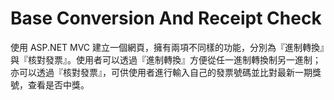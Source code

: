 # Base Conversion And Receipt Check 

使用 ASP.NET MVC 建立一個網頁，擁有兩項不同樣的功能，分別為『進制轉換』與『核對發票』。使用者可以透過『進制轉換』方便從任一進制轉換制另一進制；亦可以透過『核對發票』，可供使用者進行輸入自己的發票號碼並比對最新一期獎號，查看是否中獎。 
